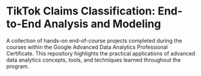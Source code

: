# TikTok Claims Classification: End-to-End Analysis and Modeling
A collection of hands-on end-of-course projects completed during the courses within the Google Advanced Data Analytics Professional Certificate. This repository highlights the practical applications of advanced data analytics concepts, tools, and techniques learned throughout the program.
